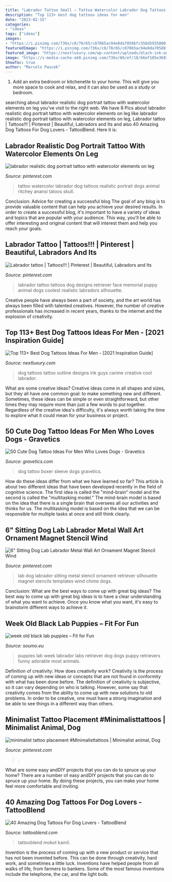 ```yaml
---
title: "Labrador Tattoo Small ~ Tattoo Watercolor Labrador Dog Tattoos Realistic Portrait Dogs Animal Ritchey Anansi Tatoos Skull"
description: "Top 113+ best dog tattoos ideas for men"
date: "2023-02-15"
categories:
- "ideas"
tags: ["ideas"]
images:
- "https://i.pinimg.com/736x/c8/70/65/c87065ac94e8da7058bfc556d5935800.jpg"
featuredImage: "https://i.pinimg.com/736x/c8/70/65/c87065ac94e8da7058bfc556d5935800.jpg"
featured_image: "https://nextluxury.com/wp-content/uploads/black-ink-outline-guys-dog-tattoo-design-ideas.jpg"
image: "https://s-media-cache-ak0.pinimg.com/736x/66/ef/18/66ef185e369377e7202235a7b9f0135c.jpg"
ShowToc: true
author: "Marcelo Paucek"
---
```



1. Add an extra bedroom or kitchenette to your home. This will give you more space to cook and relax, and it can also be used as a study or bedroom. 

	

		
searching about labrador realistic dog portrait tattoo with watercolor elements on leg you've visit to the right web. We have 8 Pics about labrador realistic dog portrait tattoo with watercolor elements on leg like labrador realistic dog portrait tattoo with watercolor elements on leg, Labrador tattoo | Tattoos!!! | Pinterest | Beautiful, Labradors and Its and also 40 Amazing Dog Tattoos For Dog Lovers - TattooBlend. Here it is:
		
    
## Labrador Realistic Dog Portrait Tattoo With Watercolor Elements On Leg

<img loading=lazy src="https://i.pinimg.com/736x/c8/70/65/c87065ac94e8da7058bfc556d5935800.jpg" onerror="this.onerror=null;this.src='https://tse1.mm.bing.net/th?id=OIP.TcprN4TUuu7WThZHLU6TRQHaJ3&amp;pid=15.1';" alt="labrador realistic dog portrait tattoo with watercolor elements on leg">

_Source: pinterest.com_

>tattoo watercolor labrador dog tattoos realistic portrait dogs animal ritchey anansi tatoos skull. 

	

Conclusion: Advice for creating a successful blog
The goal of any blog is to provide valuable content that can help you achieve your desired results. In order to create a successful blog, it's important to have a variety of ideas and topics that are popular with your audience. This way, you'll be able to offer interesting and original content that will interest them and help you reach your goals.

    
## Labrador Tattoo | Tattoos!!! | Pinterest | Beautiful, Labradors And Its

<img loading=lazy src="https://s-media-cache-ak0.pinimg.com/736x/66/ef/18/66ef185e369377e7202235a7b9f0135c.jpg" onerror="this.onerror=null;this.src='https://tse2.mm.bing.net/th?id=OIP.tAnfjP67YnC8OJEzYR-bkAHaJB&amp;pid=15.1';" alt="Labrador tattoo | Tattoos!!! | Pinterest | Beautiful, Labradors and Its">

_Source: pinterest.com_

>labrador tattoo tattoos dog designs retriever face memorial puppy animal dogs coolest realistic labradors silhouette. 

	

Creative people have always been a part of society, and the art world has always been filled with talented creatives. However, the number of creative professionals has increased in recent years, thanks to the internet and the explosion of creativity.

    
## Top 113+ Best Dog Tattoos Ideas For Men - [2021 Inspiration Guide]

<img loading=lazy src="https://nextluxury.com/wp-content/uploads/black-ink-outline-guys-dog-tattoo-design-ideas.jpg" onerror="this.onerror=null;this.src='https://tse4.mm.bing.net/th?id=OIP.WdB5ckv0HBs9QEeHi6ZMTwHaHa&amp;pid=15.1';" alt="Top 113+ Best Dog Tattoos Ideas For Men - [2021 Inspiration Guide]">

_Source: nextluxury.com_

>dog tattoos tattoo outline designs ink guys canine creative cool labrador. 

	

What are some creative ideas?
Creative ideas come in all shapes and sizes, but they all have one common goal: to make something new and different. Sometimes, these ideas can be simple or even straightforward, but other times they may require more than just a few words to put together. Regardless of the creative idea's difficulty, it's always worth taking the time to explore what it could mean for your business or project.

    
## 50 Cute Dog Tattoo Ideas For Men Who Loves Dogs - Gravetics

<img loading=lazy src="https://www.gravetics.com/wp-content/uploads/2017/06/Boxer-Dog-Tattoo-On-Sleeve.jpg" onerror="this.onerror=null;this.src='https://tse4.mm.bing.net/th?id=OIP.dH6Gn4vrgBXxbGHdalxu8wHaHa&amp;pid=15.1';" alt="50 Cute Dog Tattoo Ideas For Men Who Loves Dogs - Gravetics">

_Source: gravetics.com_

>dog tattoo boxer sleeve dogs gravetics. 

	

How do these ideas differ from what we have learned so far?
This article is about two different ideas that have been developed recently in the field of cognitive science. The first idea is called the "mind-brain" model and the second is called the "multitasking model." The mind-brain model is based on the idea that there is a single brain that oversees all our activities and thinks for us. The multitasking model is based on the idea that we can be responsible for multiple tasks at once and still think clearly.

    
## 6&quot; Sitting Dog Lab Labrador Metal Wall Art Ornament Magnet Stencil Wind

<img loading=lazy src="https://i.pinimg.com/originals/e5/34/af/e534aff0498f350d224067a85c74daa2.jpg" onerror="this.onerror=null;this.src='https://tse4.mm.bing.net/th?id=OIP.KOYdWdlndHZVIwCDwEf4bgHaJW&amp;pid=15.1';" alt="6&quot; Sitting Dog Lab Labrador Metal Wall Art Ornament Magnet Stencil Wind">

_Source: pinterest.com_

>lab dog labrador sitting metal stencil ornament retriever silhouette magnet stencils templates wind chime dogs. 

	

Conclusion: What are the best ways to come up with great big ideas?
The best way to come up with great big ideas is to have a clear understanding of what you want to achieve. Once you know what you want, it's easy to brainstorm different ways to achieve it.

    
## Week Old Black Lab Puppies – Fit For Fun

<img loading=lazy src="https://soumo.eu/wp-content/uploads/2018/05/50709/e11b163ce6ec9de6bdc18735865900ee.jpg" onerror="this.onerror=null;this.src='https://tse1.mm.bing.net/th?id=OIP.oZq981YXV73GJeiW2hS7gQHaGW&amp;pid=15.1';" alt="week old black lab puppies – Fit for Fun">

_Source: soumo.eu_

>puppies lab week labrador labs retriever dog dogs puppy retrievers funny adorable most animals. 

	

Definition of creativity: How does creativity work?
Creativity is the process of coming up with new ideas or concepts that are not found in conformity with what has been done before. The definition of creativity is subjective, so it can vary depending on who is talking. However, some say that creativity comes from the ability to come up with new solutions to old problems. In order to be creative, one must have a strong imagination and be able to see things in a different way than others.

    
## Minimalist Tattoo Placement #Minimalisttattoos | Minimalist Animal, Dog

<img loading=lazy src="https://i.pinimg.com/736x/ac/c3/15/acc315f9b4310e1fcf9adb4a2d0b5344.jpg" onerror="this.onerror=null;this.src='https://tse1.mm.bing.net/th?id=OIP.4CDjml8eG8IIDx4kfS9uFgHaMF&amp;pid=15.1';" alt="minimalist tattoo placement #Minimalisttattoos | Minimalist animal, Dog">

_Source: pinterest.com_

>. 

	

What are some easy andDIY projects that you can do to spruce up your home?
There are a number of easy andDIY projects that you can do to spruce up your home. By doing these projects, you can make your home feel more comfortable and inviting.

    
## 40 Amazing Dog Tattoos For Dog Lovers - TattooBlend

<img loading=lazy src="https://tattooblend.com/wp-content/uploads/2016/05/lab-tattoo-design.jpg" onerror="this.onerror=null;this.src='https://tse4.mm.bing.net/th?id=OIP.9MlHulrFzTkPBC3Ew2QuNgHaHd&amp;pid=15.1';" alt="40 Amazing Dog Tattoos For Dog Lovers - TattooBlend">

_Source: tattooblend.com_

>tattooblend mokot kamil. 

	

Invention is the process of coming up with a new product or service that has not been invented before. This can be done through creativity, hard work, and sometimes a little luck. Inventions have helped people from all walks of life, from farmers to bankers. Some of the most famous inventions include the telephone, the car, and the light bulb.

